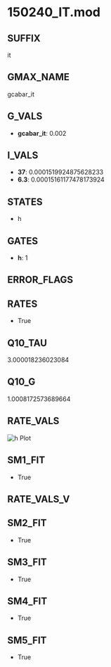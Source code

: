 # 150240_IT.mod

## SUFFIX

it

## GMAX_NAME

gcabar_it

## G_VALS

- **gcabar_it**: 0.002

## I_VALS

- **37**: 0.0001519924875628233
- **6.3**: 0.00015161177478173924

## STATES

- h

## GATES

- **h**: 1

## ERROR_FLAGS


## RATES

- True

## Q10_TAU

3.000018236023084

## Q10_G

1.0008172573689664

## RATE_VALS

![h Plot](/Users/pbozelos/Dropbox/icg-Chai-Panos/supermodels/output_markdown_files/Ca/150240_IT.mod/images/h.png)

## SM1_FIT

- True

## RATE_VALS_V

## SM2_FIT

- True

## SM3_FIT

- True

## SM4_FIT

- True

## SM5_FIT

- True

